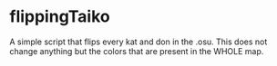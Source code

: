 # flippingTaiko
A simple script that flips every kat and don in the .osu. This does not change anything but the colors that are present in the WHOLE map.
